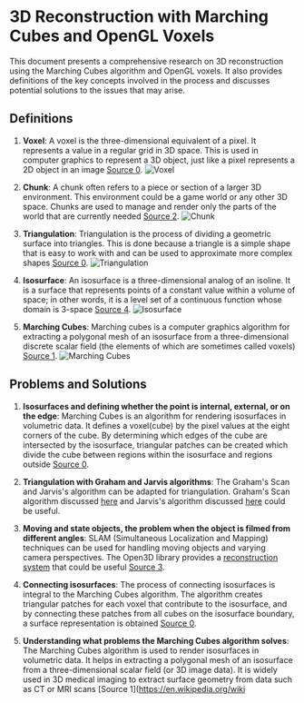 # 3D Reconstruction with Marching Cubes and OpenGL Voxels

This document presents a comprehensive research on 3D reconstruction using the Marching Cubes algorithm and OpenGL voxels. It also provides definitions of the key concepts involved in the process and discusses potential solutions to the issues that may arise.

## Definitions

1. **Voxel**: A voxel is the three-dimensional equivalent of a pixel. It represents a value in a regular grid in 3D space. This is used in computer graphics to represent a 3D object, just like a pixel represents a 2D object in an image [Source 0](https://stackoverflow.com/questions/7854498/triangulating-a-set-of-voxels).
   ![Voxel](https://en.wikipedia.org/wiki/Voxel#/media/File:Voxelgitter.png)

2. **Chunk**: A chunk often refers to a piece or section of a larger 3D environment. This environment could be a game world or any other 3D space. Chunks are used to manage and render only the parts of the world that are currently needed [Source 2](https://transvoxel.org/).
   ![Chunk](https://minecraft.fandom.com/wiki/File:Chunks.png)

3. **Triangulation**: Triangulation is the process of dividing a geometric surface into triangles. This is done because a triangle is a simple shape that is easy to work with and can be used to approximate more complex shapes [Source 0](https://stackoverflow.com/questions/7854498/triangulating-a-set-of-voxels).
   ![Triangulation](https://en.wikipedia.org/wiki/Triangulation_(computer_graphics)#/media/File:Triangulation.png)

4. **Isosurface**: An isosurface is a three-dimensional analog of an isoline. It is a surface that represents points of a constant value within a volume of space; in other words, it is a level set of a continuous function whose domain is 3-space [Source 4](https://en.wikipedia.org/wiki/Isosurface).
   ![Isosurface](https://en.wikipedia.org/wiki/Isosurface#/media/File:Marching_cubes_sphere.jpg)

5. **Marching Cubes**: Marching cubes is a computer graphics algorithm for extracting a polygonal mesh of an isosurface from a three-dimensional discrete scalar field (the elements of which are sometimes called voxels) [Source 1](https://en.wikipedia.org/wiki/Marching_cubes).
   ![Marching Cubes](https://en.wikipedia.org/wiki/Marching_cubes#/media/File:Marching_cubes_algorithm.png)

## Problems and Solutions

1. **Isosurfaces and defining whether the point is internal, external, or on the edge**: Marching Cubes is an algorithm for rendering isosurfaces in volumetric data. It defines a voxel(cube) by the pixel values at the eight corners of the cube. By determining which edges of the cube are intersected by the isosurface, triangular patches can be created which divide the cube between regions within the isosurface and regions outside [Source 0](http://www.paulbourke.net/geometry/polygonise/).

2. **Triangulation with Graham and Jarvis algorithms**: The Graham's Scan and Jarvis's algorithm can be adapted for triangulation. Graham's Scan algorithm discussed [here](https://www.geeksforgeeks.org/convex-hull-set-2-graham-scan/) and Jarvis's algorithm discussed [here](https://www.geeksforgeeks.org/gift-wrapping-jarviss-algorithm-convex-hull/) could be useful.

3. **Moving and state objects, the problem when the object is filmed from different angles**: SLAM (Simultaneous Localization and Mapping) techniques can be used for handling moving objects and varying camera perspectives. The Open3D library provides a [reconstruction system](http://www.open3d.org/docs/release/tutorial/reconstruction_system/index.html) that could be useful [Source 3](http://www.open3d.org/docs/release/tutorial/reconstruction_system/index.html).

4. **Connecting isosurfaces**: The process of connecting isosurfaces is integral to the Marching Cubes algorithm. The algorithm creates triangular patches for each voxel that contribute to the isosurface, and by connecting these patches from all cubes on the isosurface boundary, a surface representation is obtained [Source 0](http://www.paulbourke.net/geometry/polygonise/).

5. **Understanding what problems the Marching Cubes algorithm solves**: The Marching Cubes algorithm is used to render isosurfaces in volumetric data. It helps in extracting a polygonal mesh of an isosurface from a three-dimensional scalar field (or 3D image data). It is widely used in 3D medical imaging to extract surface geometry from data such as CT or MRI scans [Source 1](https://en.wikipedia.org/wiki
